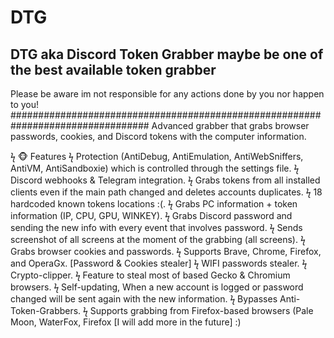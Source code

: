 # DTG
DTG aka Discord Token Grabber maybe be one of the best available token grabber
------------------------------------------------------------------------------
Please be aware im not responsible for any actions done by you nor happen to you!
#################################################################################
Advanced grabber that grabs browser passwords, cookies, and Discord tokens with the computer information.

ϟ 🐵 Features ϟ Protection (AntiDebug, AntiEmulation, AntiWebSniffers, AntiVM, AntiSandboxie) which is controlled through the settings file. ϟ Discord webhooks & Telegram integration. ϟ Grabs tokens from all installed clients even if the main path changed and deletes accounts duplicates. ϟ 18 hardcoded known tokens locations :(. ϟ Grabs PC information + token information (IP, CPU, GPU, WINKEY). ϟ Grabs Discord password and sending the new info with every event that involves password. ϟ Sends screenshot of all screens at the moment of the grabbing (all screens). ϟ Grabs browser cookies and passwords. ϟ Supports Brave, Chrome, Firefox, and OperaGx. [Password & Cookies stealer] ϟ WIFI passwords stealer. ϟ Crypto-clipper. ϟ Feature to steal most of based Gecko & Chromium browsers. ϟ Self-updating, When a new account is logged or password changed will be sent again with the new information. ϟ Bypasses Anti-Token-Grabbers. ϟ Supports grabbing from Firefox-based browsers (Pale Moon, WaterFox, Firefox [I will add more in the future] :)
